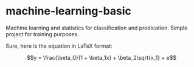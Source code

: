 # machine-learning-basic
Machine learning and statistics for classification and predication. Simple project for training purposes. 

Sure, here is the equation in LaTeX format:

$$y = \frac{\beta_0}{1 + \beta_1x} + \beta_2\sqrt{x_1} + e$$
